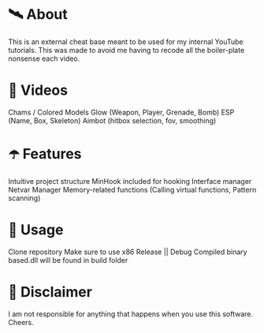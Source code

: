 # 🛰 About
This is an external cheat base meant to be used for my internal YouTube tutorials. This was made to avoid me having to recode all the boiler-plate nonsense each video.

# 🌌 Videos
Chams / Colored Models
Glow (Weapon, Player, Grenade, Bomb)
ESP (Name, Box, Skeleton)
Aimbot (hitbox selection, fov, smoothing)

# ☂️ Features
Intuitive project structure
MinHook included for hooking
Interface manager
Netvar Manager
Memory-related functions (Calling virtual functions, Pattern scanning)

# 🌠 Usage
Clone repository
Make sure to use x86 Release || Debug
Compiled binary based.dll will be found in build folder

# 🗿 Disclaimer
I am not responsible for anything that happens when you use this software. Cheers.
